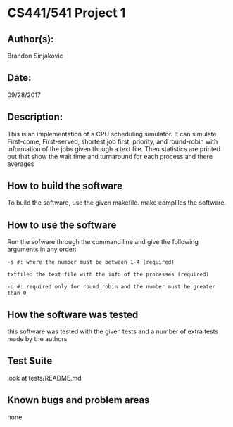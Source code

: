 # CS441/541 Project 1

## Author(s):

Brandon Sinjakovic


## Date:

09/28/2017


## Description:

This is an implementation of a CPU scheduling simulator. It can simulate First-come, First-served,
shortest job first, priority, and round-robin with information of the jobs given though a text file.
Then statistics are printed out that show the wait time and turnaround for each process and there averages

## How to build the software

To build the software, use the given makefile.
make compliles the software.


## How to use the software

Run the sofware through the command line and 
give the following arguments in any order:

    -s #: where the number must be between 1-4 (required)
    
    txtfile: the text file with the info of the processes (required)
    
    -q #: required only for round robin and the number must be greater than 0
    
## How the software was tested

this software was tested with the given tests and a number of extra tests made
by the authors

## Test Suite

look at tests/README.md


## Known bugs and problem areas

none 